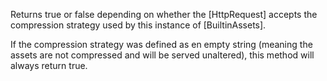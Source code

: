 Returns true or false depending on whether the [HttpRequest] accepts the compression strategy used by this instance of [BuiltinAssets].

If the compression strategy was defined as en empty string (meaning the assets are not compressed and will be served unaltered), this method will always return true.
